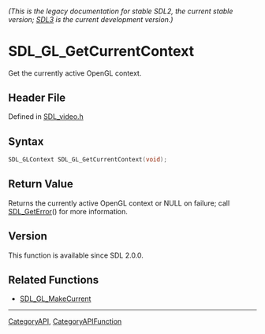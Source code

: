 ###### (This is the legacy documentation for stable SDL2, the current stable version; [SDL3](https://wiki.libsdl.org/SDL3/) is the current development version.)
# SDL_GL_GetCurrentContext

Get the currently active OpenGL context.

## Header File

Defined in [SDL_video.h](https://github.com/libsdl-org/SDL/blob/SDL2/include/SDL_video.h)

## Syntax

```c
SDL_GLContext SDL_GL_GetCurrentContext(void);

```

## Return Value

Returns the currently active OpenGL context or NULL on failure; call
[SDL_GetError](SDL_GetError)() for more information.

## Version

This function is available since SDL 2.0.0.

## Related Functions

* [SDL_GL_MakeCurrent](SDL_GL_MakeCurrent)

----
[CategoryAPI](CategoryAPI), [CategoryAPIFunction](CategoryAPIFunction)


